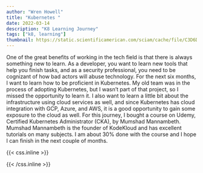 ```yaml
---
author: "Wren Howell"
title: "Kubernetes "
date: 2022-03-14
description: "K8 Learning Journey"
tags: ["k8, learning"]
thumbnail: https://static.scientificamerican.com/sciam/cache/file/C3D6DFBB-92DD-43D0-A9F8CB9AB477F652_source.jpg?w=590&h=800&5F47C5D2-41D8-476F-A29200DA225DCEEA
---
```

One of the great benefits of working in the tech field is that there is always something new to learn. As a developer, you want to learn new tools that help you finish tasks, and as a security professional, you need to be cognizant of how bad actors will abuse technology. For the next six months, I want to learn how to be proficient in Kubernetes. My old team was in the process of adopting Kubernetes, but I wasn’t part of that project, so I missed the opportunity to learn it. I also want to learn a little bit about the infrastructure using cloud services as well, and since Kubernetes has cloud integration with GCP, Azure, and AWS, it is a good opportunity to gain some exposure to the cloud as well. For this journey, I bought a course on Udemy, Certified Kubernetes Administrator (CKA), by Mumshad Mannambeth. Mumshad Mannambeth is the founder of KodeKloud and has excellent tutorials on many subjects. I am about 30% done with the course and I hope I can finish in the next couple of months. 

{{< css.inline >}}

<style>
.emojify {
	font-family: Apple Color Emoji, Segoe UI Emoji, NotoColorEmoji, Segoe UI Symbol, Android Emoji, EmojiSymbols;
	font-size: 2rem;
	vertical-align: middle;
}
@media screen and (max-width:650px) {
  .nowrap {
    display: block;
    margin: 25px 0;
  }
}
{{ $image := $resource.Fit "600x400" }}
</style>

{{< /css.inline >}}
